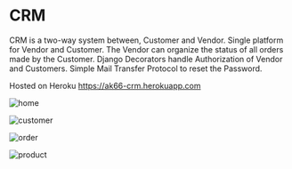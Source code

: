 # CRM
CRM is a two-way system between, Customer and Vendor. Single platform for Vendor and Customer.
The Vendor can organize the status of all orders made by the Customer.
Django Decorators handle Authorization of Vendor and Customers.
Simple Mail Transfer Protocol to reset the Password.

Hosted on Heroku https://ak66-crm.herokuapp.com

![home](https://user-images.githubusercontent.com/70133941/108403841-2987af00-7245-11eb-92e1-80d90d7b8df7.png)

![customer](https://user-images.githubusercontent.com/70133941/108405411-0f4ed080-7247-11eb-83e8-5c517d845a9d.png)

![order](https://user-images.githubusercontent.com/70133941/108405423-1249c100-7247-11eb-8a4c-676b05e18e02.png)

![product](https://user-images.githubusercontent.com/70133941/108405430-14138480-7247-11eb-833e-f07c16e29268.png)

